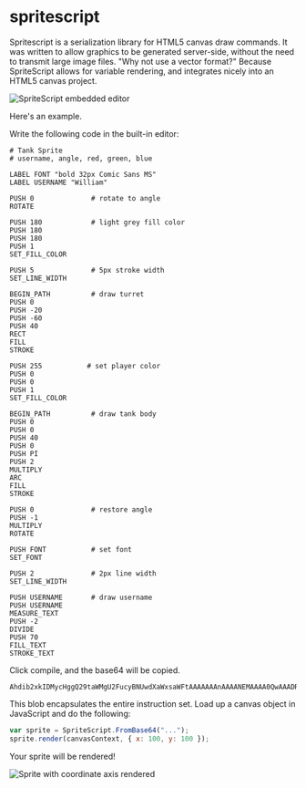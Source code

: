 # spritescript

Spritescript is a serialization library for HTML5 canvas draw commands. It was written to allow graphics to be generated server-side, without the need to transmit large image files. "Why not use a vector format?" Because SpriteScript allows for variable rendering, and integrates nicely into an HTML5 canvas project.

![SpriteScript embedded editor](https://gardna.net/f/editor.png)

Here's an example.

Write the following code in the built-in editor:

```
# Tank Sprite
# username, angle, red, green, blue

LABEL FONT "bold 32px Comic Sans MS"
LABEL USERNAME "William"

PUSH 0              # rotate to angle
ROTATE

PUSH 180            # light grey fill color
PUSH 180
PUSH 180
PUSH 1
SET_FILL_COLOR

PUSH 5              # 5px stroke width
SET_LINE_WIDTH

BEGIN_PATH          # draw turret
PUSH 0
PUSH -20
PUSH -60
PUSH 40
RECT
FILL
STROKE

PUSH 255           # set player color
PUSH 0
PUSH 0
PUSH 1
SET_FILL_COLOR

BEGIN_PATH          # draw tank body
PUSH 0
PUSH 0
PUSH 40
PUSH 0
PUSH PI
PUSH 2
MULTIPLY
ARC
FILL
STROKE

PUSH 0              # restore angle
PUSH -1
MULTIPLY
ROTATE

PUSH FONT           # set font
SET_FONT

PUSH 2              # 2px line width
SET_LINE_WIDTH

PUSH USERNAME       # draw username
PUSH USERNAME
MEASURE_TEXT
PUSH -2
DIVIDE
PUSH 70
FILL_TEXT
STROKE_TEXT
```

Click compile, and the base64 will be copied.

```
Ahdib2xkIDMycHggQ29taWMgU2FucyBNUwdXaWxsaWFtAAAAAAAnAAAANEMAAAA0QwAAADRDAAAAgD8UAAAAoEAPLAAAAAAAAAAAoMEAAABwwgAAACBCHTAxAAAAf0MAAAAAAAAAAAAAAAAAgD8ULAAAAAAAAAAAAAAAAAAgQgAAAAAAANsPSUAAAAAAQAUcMDEAAAAAAAAAAIC/BScAAAAAABkAAAAAQA8AAACAPwAAAIA/KwAAAADABgAAAIxCIyQ=
```

This blob encapsulates the entire instruction set. Load up a canvas object in JavaScript and do the following:

```javascript
var sprite = SpriteScript.FromBase64("...");
sprite.render(canvasContext, { x: 100, y: 100 });
```

Your sprite will be rendered!

![Sprite with coordinate axis rendered](https://gardna.net/f/william.png)
